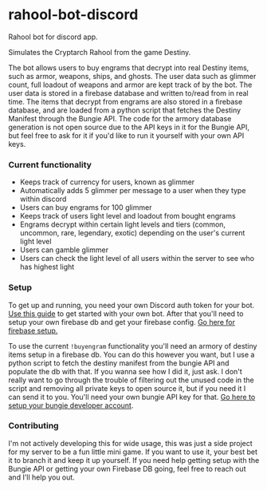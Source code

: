 # rahool-bot-discord
Rahool bot for discord app.

Simulates the Cryptarch Rahool from the game Destiny.

The bot allows users to buy engrams that decrypt into real Destiny items, such as armor, weapons, ships, and ghosts. The user data such as glimmer count,
full loadout of weapons and armor are kept track of by the bot. The user data is stored in a firebase database and written to/read from in real time. The items that decrypt from engrams
are also stored in a firebase database, and are loaded from a python script that fetches the Destiny Manifest through the Bungie API.
The code for the armory database generation is not open source due to the API keys in it for the Bungie API, but feel free to ask for it
if you'd like to run it yourself with your own API keys.

### Current functionality

* Keeps track of currency for users, known as glimmer
* Automatically adds 5 glimmer per message to a user when they type within discord
* Users can buy engrams for 100 glimmer
* Keeps track of users light level and loadout from bought engrams 
* Engrams decrypt within certain light levels and tiers (common, uncommon, rare, legendary, exotic) depending on the user's current light level
* Users can gamble glimmer
* Users can check the light level of all users within the server to see who has highest light

### Setup

To get up and running, you need your own Discord auth token for your bot. [Use this guide](https://medium.com/@renesansz/tutorial-creating-a-simple-discord-bot-9465a2764dc0) to get started with your own bot. After that you'll need to setup your own firebase db and get your firebase config. [Go here for firebase setup.](https://firebase.google.com/docs/web/setup?authuser=0) 

To use the current `!buyengram` functionality you'll need an armory of destiny items setup in a firebase db. You can do this however you want, but I use a python script to fetch the destiny manifest from the bungie API and populate the db with that. If you wanna see how I did it, just ask. I don't really want to go through the trouble of filtering out the unused code in the script and removing all private keys to open source it, but if you need it I can send it to you. 
You'll need your own bungie API key for that. [Go here to setup your bungie developer account](https://bungie-net.github.io/multi/index.html). 


### Contributing

I'm not actively developing this for wide usage, this was just a side project for my server to be a fun little mini game. If you want to use it, your best bet it to branch it and keep it up yourself. If you need help getting setup with the Bungie API or getting your own Firebase DB going, feel free to reach out and I'll help you out.
